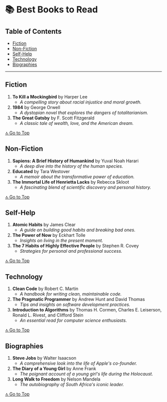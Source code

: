# 📚 Best Books to Read

## Table of Contents
- [Fiction](#fiction)
- [Non-Fiction](#non-fiction)
- [Self-Help](#self-help)
- [Technology](#technology)
- [Biographies](#biographies)

---

## Fiction
1. **To Kill a Mockingbird** by Harper Lee
   - *A compelling story about racial injustice and moral growth.*
2. **1984** by George Orwell
   - *A dystopian novel that explores the dangers of totalitarianism.*
3. **The Great Gatsby** by F. Scott Fitzgerald
   - *A classic tale of wealth, love, and the American dream.*

[🔝 Go to Top](#-best-books-to-read)

## Non-Fiction
1. **Sapiens: A Brief History of Humankind** by Yuval Noah Harari
   - *A deep dive into the history of the human species.*
2. **Educated** by Tara Westover
   - *A memoir about the transformative power of education.*
3. **The Immortal Life of Henrietta Lacks** by Rebecca Skloot
   - *A fascinating blend of scientific discovery and personal history.*

[🔝 Go to Top](#-best-books-to-read)

## Self-Help
1. **Atomic Habits** by James Clear
   - *A guide on building good habits and breaking bad ones.*
2. **The Power of Now** by Eckhart Tolle
   - *Insights on living in the present moment.*
3. **The 7 Habits of Highly Effective People** by Stephen R. Covey
   - *Strategies for personal and professional success.*

[🔝 Go to Top](#-best-books-to-read)

## Technology
1. **Clean Code** by Robert C. Martin
   - *A handbook for writing clean, maintainable code.*
2. **The Pragmatic Programmer** by Andrew Hunt and David Thomas
   - *Tips and insights on software development practices.*
3. **Introduction to Algorithms** by Thomas H. Cormen, Charles E. Leiserson, Ronald L. Rivest, and Clifford Stein
   - *An essential read for computer science enthusiasts.*

[🔝 Go to Top](#-best-books-to-read)

## Biographies
1. **Steve Jobs** by Walter Isaacson
   - *A comprehensive look into the life of Apple's co-founder.*
2. **The Diary of a Young Girl** by Anne Frank
   - *The poignant account of a young girl's life during the Holocaust.*
3. **Long Walk to Freedom** by Nelson Mandela
   - *The autobiography of South Africa's iconic leader.*

[🔝 Go to Top](#-best-books-to-read)
